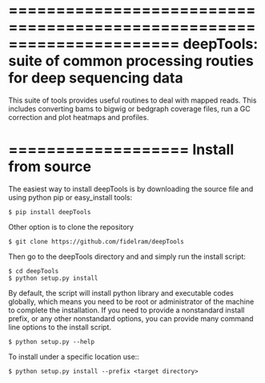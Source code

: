 ======================================================================
deepTools: suite of common processing routies for deep sequencing data 
======================================================================

This suite of tools provides useful routines to deal with mapped reads.
This includes converting bams to bigwig or bedgraph coverage files, run a 
GC correction and plot heatmaps and profiles.

===================
Install from source
===================

The easiest way to install deepTools is by downloading the
source file and using python pip or easy_install tools:

	$ pip install deepTools

Other option is to clone the repository
	
	$ git clone https://github.com/fidelram/deepTools

Then go to the deepTools directory and
and simply run the install script:

	$ cd deepTools
	$ python setup.py install

By default, the script will install python library and executable
codes globally, which means you need to be root or administrator of
the machine to complete the installation. If you need to
provide a nonstandard install prefix, or any other nonstandard
options, you can provide many command line options to the install
script.

	$ python setup.py --help

To install under a specific location use::

	$ python setup.py install --prefix <target directory>

